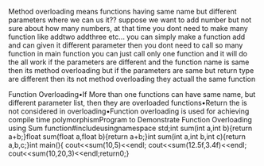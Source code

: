  Method overloading means functions having same name but different parameters
 where we can us it??
 suppose we want to add number but not sure about how many numbers, at that time you dont need to make many function like addtwo addthree etc...
 you can simply make a function add and can given it different parameter then you dont need to call so many function in main function you can just call only one function and it will do the all work
 if the parameters are different and the function name is same then its method overloading but if the parameters are same but return type are different then its not method overloading they actuall the same function

 Function Overloading•If More than one functions can have same name, but different parameter list, then they are overloaded functions•Return the is not considered in overloading•Function overloading is used for achieving compile time polymorphismProgram to Demonstrate Function Overloading using Sum function#include<iostream>usingnamespace std;int sum(int a,int b){return a+b;}float sum(float a,float b){return a+b;}int sum(int a,int b,int c){return a,b,c;}int main(){ cout<<sum(10,5)<<endl; cout<<sum(12.5f,3.4f)<<endl; cout<<sum(10,20,3)<<endl;return0;}